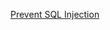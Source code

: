 [Prevent SQL Injection](https://www.sitepoint.com/how-to-protect-your-website-against-sql-injection-attacks/)
